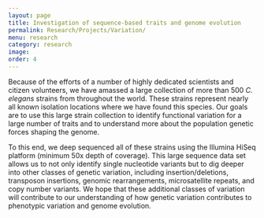 ```yaml
---
layout: page
title: Investigation of sequence-based traits and genome evolution
permalink: Research/Projects/Variation/
menu: research
category: research
image: 
order: 4
---
```


Because of the efforts of a number of highly dedicated scientists and citizen volunteers, we have amassed a large collection of more than 500 *C. elegans* strains from throughout the world. These strains represent nearly all known isolation locations where we have found this species. Our goals are to use this large strain collection to identify functional variation for a large number of traits and to understand more about the population genetic forces shaping the genome.

To this end, we deep sequenced all of these strains using the Illumina HiSeq platform (minimum 50x depth of coverage). This large sequence data set allows us to not only identify single nucleotide variants but to dig deeper into other classes of genetic variation, including insertion/deletions, transposon insertions, genomic rearrangements, microsatellite repeats, and copy number variants. We hope that these additional classes of variation will contribute to our understanding of how genetic variation contributes to phenotypic variation and genome evolution.
